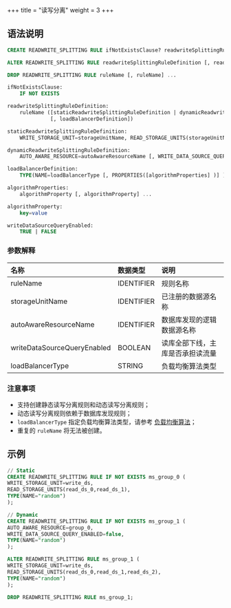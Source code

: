 +++
title = "读写分离"
weight = 3
+++

## 语法说明

```sql
CREATE READWRITE_SPLITTING RULE ifNotExistsClause? readwriteSplittingRuleDefinition [, readwriteSplittingRuleDefinition] ...

ALTER READWRITE_SPLITTING RULE readwriteSplittingRuleDefinition [, readwriteSplittingRuleDefinition] ...

DROP READWRITE_SPLITTING RULE ruleName [, ruleName] ...

ifNotExistsClause:
    IF NOT EXISTS

readwriteSplittingRuleDefinition:
    ruleName ([staticReadwriteSplittingRuleDefinition | dynamicReadwriteSplittingRuleDefinition] 
              [, loadBalancerDefinition])

staticReadwriteSplittingRuleDefinition:
    WRITE_STORAGE_UNIT=storageUnitName, READ_STORAGE_UNITS(storageUnitName [, storageUnitName] ... )

dynamicReadwriteSplittingRuleDefinition:
    AUTO_AWARE_RESOURCE=autoAwareResourceName [, WRITE_DATA_SOURCE_QUERY_ENABLED=writeDataSourceQueryEnabled]

loadBalancerDefinition:
    TYPE(NAME=loadBalancerType [, PROPERTIES([algorithmProperties] )] )

algorithmProperties:
    algorithmProperty [, algorithmProperty] ...

algorithmProperty:
    key=value

writeDataSourceQueryEnabled:
    TRUE | FALSE
```

### 参数解释
| 名称                            | 数据类型      | 说明                         |
|:-------------------------------|:-------------|:----------------------------|
| ruleName                       | IDENTIFIER   | 规则名称                      |
| storageUnitName                | IDENTIFIER   | 已注册的数据源名称              |
| autoAwareResourceName          | IDENTIFIER   | 数据库发现的逻辑数据源名称       |
| writeDataSourceQueryEnabled    | BOOLEAN      | 读库全部下线，主库是否承担读流量  |
| loadBalancerType               | STRING       | 负载均衡算法类型               |

### 注意事项

- 支持创建静态读写分离规则和动态读写分离规则；
- 动态读写分离规则依赖于数据库发现规则；
- `loadBalancerType` 指定负载均衡算法类型，请参考 [负载均衡算法](/cn/user-manual/common-config/builtin-algorithm/load-balance/)；
- 重复的 `ruleName` 将无法被创建。

## 示例

```sql
// Static
CREATE READWRITE_SPLITTING RULE IF NOT EXISTS ms_group_0 (
WRITE_STORAGE_UNIT=write_ds,
READ_STORAGE_UNITS(read_ds_0,read_ds_1),
TYPE(NAME="random")
);

// Dynamic
CREATE READWRITE_SPLITTING RULE IF NOT EXISTS ms_group_1 (
AUTO_AWARE_RESOURCE=group_0,
WRITE_DATA_SOURCE_QUERY_ENABLED=false,
TYPE(NAME="random")
);

ALTER READWRITE_SPLITTING RULE ms_group_1 (
WRITE_STORAGE_UNIT=write_ds,
READ_STORAGE_UNITS(read_ds_0,read_ds_1,read_ds_2),
TYPE(NAME="random")
);

DROP READWRITE_SPLITTING RULE ms_group_1;
```
